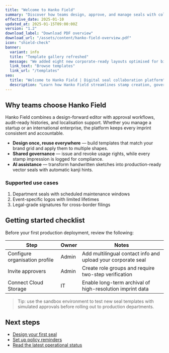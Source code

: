 ```yaml
---
title: "Welcome to Hanko Field"
summary: "Discover how teams design, approve, and manage seals with collaborative workflows."
effective_date: 2025-01-10
updated_at: 2025-01-15T09:00:00Z
version: "1.2"
download_label: "Download PDF overview"
download_url: "/assets/content/hanko-field-overview.pdf"
icon: "shield-check"
banner:
  variant: info
  title: "Template gallery refreshed"
  message: "We added eight new corporate-ready layouts optimised for bilingual filings."
  link_text: "Browse templates"
  link_url: "/templates"
seo:
  title: "Welcome to Hanko Field | Digital seal collaboration platform"
  description: "Learn how Hanko Field streamlines stamp creation, governance, and approvals across global teams."
---
```

## Why teams choose Hanko Field

Hanko Field combines a design-forward editor with approval workflows, audit-ready histories, and localisation support. Whether you manage a startup or an international enterprise, the platform keeps every imprint consistent and accountable.

- **Design once, reuse everywhere** — build templates that match your brand grid and apply them to multiple shapes.
- **Shared governance** — issue and revoke usage rights, while every stamp impression is logged for compliance.
- **AI assistance** — transform handwritten sketches into production-ready vector seals with automatic kanji hints.

### Supported use cases

1. Department seals with scheduled maintenance windows
2. Event-specific logos with limited lifetimes
3. Legal-grade signatures for cross-border filings

## Getting started checklist

Before your first production deployment, review the following:

| Step | Owner | Notes |
| ---- | ----- | ----- |
| Configure organisation profile | Admin | Add multilingual contact info and upload your corporate seal |
| Invite approvers | Admin | Create role groups and require two-step verification |
| Connect Cloud Storage | IT | Enable long-term archival of high-resolution imprint data |

> Tip: use the sandbox environment to test new seal templates with simulated approvals before rolling out to production departments.

## Next steps

- [Design your first seal](https://example.com/docs/design)
- [Set up policy reminders](https://example.com/docs/policies)
- [Read the latest operational status](/status)
